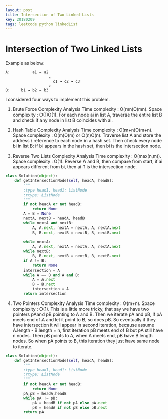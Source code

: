 ```yaml
---
layout: post
title: Intersection of Two Linked Lists
key: 20180209
tags: leetcode python linkedList
---
```


# Intersection of Two Linked Lists
Example as below:
```
A:          a1 → a2
                   ↘
                     c1 → c2 → c3
                   ↗            
B:     b1 → b2 → b3
```
I considered four ways to implement this problem.
1. Brute Force
Complexity Analysis
Time complexity : O(mn)O(mn).
Space complexity : O(1)O(1).
For each node ai in list A, traverse the entire list B and check if any node in list B coincides with ai.


2. Hash Table
Complexity Analysis
Time complexity : O(m+n)O(m+n).
Space complexity : O(m)O(m) or O(n)O(n).
Traverse list A and store the address / reference to each node in a hash set. Then check every node bi in list B: if bi appears in the hash set, then bi is the intersection node.


3. Reverse Two Lists
Complexity Analysis
Time complexity : O(max(n,m)).
Space complexity : O(1).
Reverse A and B, then compare from start, if ai appears different from bi, then ai-1 is the intersection node.
```python 
class Solution(object):
    def getIntersectionNode(self, headA, headB):
        """
        :type head1, head1: ListNode
        :rtype: ListNode
        """
        if not headA or not headB:
            return None
        A = B = None
        nextA, nextB = headA, headB
        while nextA and nextB:
            A, A.next, nextA = nextA, A, nextA.next
            B, B.next, nextB = nextB, B, nextB.next
        
        while nextA:
            A, A.next, nextA = nextA, A, nextA.next
        while nextB:
            B, B.next, nextB = nextB, B, nextB.next
        if A != B:
            return None
        intersection = A
        while A == B and A and B:
            A = A.next
            B = B.next
            intersection = A
        return intersection
```
4. Two Pointers
Complexity Analysis
Time complexity : O(m+n).
Space complexity : O(1).
This is a little more tricky, that say we have two pointers pAand pB pointing to A and B. Then we iterate pA and pB, if pA meets end of A and let it point to B, so does pB. So eventually if they have intersection it will appear in second iteration, because assume A.length - B.length = n, first iteration
pB meets end of B but pA still have n nodes. Then pB points to A, when A meets end, pB have B.length nodes. So when pA points to B, this iteration they just have same node to iterate.
```python
class Solution(object):
    def getIntersectionNode(self, headA, headB):
        """
        :type head1, head1: ListNode
        :rtype: ListNode
        """
        if not headA or not headB:
            return None
        pA,pB = headA,headB
        while pA != pB:
            pA = headB if not pA else pA.next
            pB = headA if not pB else pB.next
        return pA
```